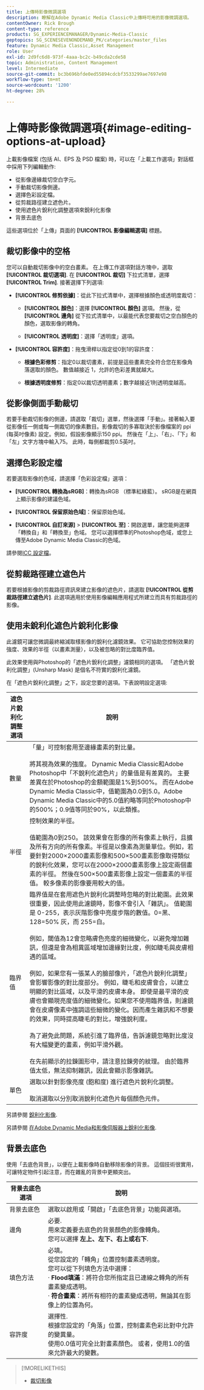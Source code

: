 ```yaml
---
title: 上傳時影像微調選項
description: 瞭解在Adobe Dynamic Media Classic中上傳時可用的影像微調選項。
contentOwner: Rick Brough
content-type: reference
products: SG_EXPERIENCEMANAGER/Dynamic-Media-Classic
geptopics: SG_SCENESEVENONDEMAND_PK/categories/master_files
feature: Dynamic Media Classic,Asset Management
role: User
exl-id: 2d9fc6d8-973f-4aaa-bc2c-b49cda2cde58
topic: Administration, Content Management
level: Intermediate
source-git-commit: bc3b696bfde0ed55894cdcbf3533299ae7697e98
workflow-type: tm+mt
source-wordcount: '1200'
ht-degree: 28%

---
```


# 上傳時影像微調選項{#image-editing-options-at-upload}

上載影像檔案 (包括 AI、EPS 及 PSD 檔案) 時，可以在「上載工作選項」對話框中採用下列編輯動作:

* 從影像邊緣裁切空白字元。
* 手動裁切影像側邊。
* 選擇色彩設定檔。
* 從剪裁路徑建立遮色片。
* 使用遮色片銳利化調整選項來銳利化影像
* 背景去底色

這些選項位於「上傳」頁面的 **[!UICONTROL 影像編輯選項]** 標題。

## 裁切影像中的空格

您可以自動裁切影像中的空白畫素。 在上傳工作選項對話方塊中，選取 **[!UICONTROL 裁切選項]**. 在 **[!UICONTROL 裁切]** 下拉式清單，選擇 **[!UICONTROL Trim]**. 接著選擇下列選項:

* **[!UICONTROL 修剪依據]**：從此下拉式清單中，選擇根據顏色或透明度裁切：

   * **[!UICONTROL 顏色]**：選擇 **[!UICONTROL 顏色]** 選項。 然後，從 **[!UICONTROL 邊角]** 從下拉式清單中，以最能代表您要裁切之空白顏色的顏色，選取影像的轉角。

   * **[!UICONTROL 透明度]**：選擇「透明度」選項。

* **[!UICONTROL 容許度]**：拖曳滑桿以指定從0到1的容許度：

   * **根據色彩修剪**：指定0以裁切畫素，前提是這些畫素完全符合您在影像角落選取的顏色。 數值越接近 1，允許的色彩差異就越大。

   * **根據透明度修剪**：指定0以裁切透明畫素；數字越接近1則透明度越高。

## 從影像側面手動裁切

若要手動裁切影像的側邊，請選取「裁切」選單，然後選擇「手動」。接著輸入要從影像任一側或每一側裁切的像素數目。影像裁切的多寡取決於影像檔案的 ppi (每英吋像素) 設定。例如，假設影像顯示150 ppi。 然後在「上」、「右」、「下」和「左」文字方塊中輸入75。 此時，每側都裁剪0.5英吋。

## 選擇色彩設定檔

若要選取影像的色域，請選擇「色彩設定檔」選項：

* **[!UICONTROL 轉換為sRGB]**：轉換為sRGB （標準紅綠藍）。 sRGB是在網頁上顯示影像的建議色域。

* **[!UICONTROL 保留原始色域]**：保留原始色域。

* **[!UICONTROL 自訂來源]** > **[!UICONTROL 至]**：開啟選單，讓您能夠選擇「轉換自」和「轉換至」色域。 您可以選擇標準的Photoshop色域，或您上傳至Adobe Dynamic Media Classic的色域。

請參閱[ICC 設定檔](icc-profiles.md#icc_profiles)。

## 從剪裁路徑建立遮色片

若要根據影像的剪裁路徑資訊來建立影像的遮色片，請選取 **[!UICONTROL 從剪裁路徑建立遮色片]**. 此選項適用於使用影像編輯應用程式所建立而具有剪裁路徑的影像。

## 使用未銳利化遮色片銳利化影像

此濾鏡可讓您微調最終縮減取樣影像的銳利化濾鏡效果。 它可協助您控制效果的強度、效果的半徑（以畫素測量），以及被忽略的對比度臨界值。

此效果使用與Photoshop的「遮色片銳利化調整」濾鏡相同的選項。 「遮色片銳利化調整」(Unsharp Mask) 是個名不符實的銳利化濾鏡。

在「遮色片銳利化調整」之下，設定您要的選項。下表說明設定選項: 

| 遮色片銳利化調整選項 | 說明 |
| --- | --- |
| 數量 | 「量」可控制套用至邊緣畫素的對比量。<br><br>將其視為效果的強度。 Dynamic Media Classic和Adobe Photoshop中「不銳利化遮色片」的量值是有差異的。 主要差異在於Photoshop的金額範圍是1%到500%。 而在Adobe Dynamic Media Classic中，值範圍為0.0到5.0。Adobe Dynamic Media Classic中的5.0值約略等同於Photoshop中的500%；0.9值等同於90%，以此類推。 |
| 半徑 | 控制效果的半徑。<br><br>值範圍為0到250。 該效果會在影像的所有像素上執行，且擴及所有方向的所有像素。半徑是以像素為測量單位。例如，若要針對2000×2000畫素影像和500×500畫素影像取得類似的銳利化效果，您可以在2000×2000畫素影像上設定兩個畫素的半徑。 然後在500×500畫素影像上設定一個畫素的半徑值。 較多像素的影像要用較大的值。 |
| 臨界值 | 臨界值是在套用遮色片銳利化調整時忽略的對比範圍。此效果很重要，因此使用此濾鏡時，影像不會引入「雜訊」。 值範圍是 0-255，表示灰階影像中亮度步階的數值。0=黑、128=50% 灰，而 255=白。<br><br>例如，閾值為12會忽略膚色亮度的細微變化，以避免增加雜訊，但還是會為相異區域增加邊緣對比度，例如睫毛與皮膚相遇的區域。<br><br>例如，如果您有一張某人的臉部像片，「遮色片銳利化調整」會影響影像的對比度部分。 例如，睫毛和皮膚會合，以建立明顯的對比區域，以及平滑的皮膚本身。 即使是最平滑的皮膚也會顯現亮度值的細微變化。如果您不使用臨界值，則濾鏡會在皮膚像素中強調這些細微的變化。因而產生雜訊和不想要的效果，同時提高睫毛的對比，增強銳利度。<br><br>為了避免此問題，系統引進了臨界值，告訴濾鏡忽略對比度沒有大幅變更的畫素，例如平滑外觀。 <br><br>在先前顯示的拉鍊圖形中，請注意拉鍊旁的紋理。 由於臨界值太低，無法抑制雜訊，因此會顯示影像雜訊。 |
| 單色 | 選取以針對影像亮度 (飽和度) 進行遮色片銳利化調整。<br><br>取消選取以分別取消銳利化遮色片每個顏色元件。 |

另請參閱 [銳利化影像](sharpening-image.md#sharpening_an_image).

另請參閱 [在Adobe Dynamic Media和影像伺服器上銳利化影像](/help/using/assets/s7_sharpening_images.pdf).

## 背景去底色

使用「去底色背景」，以便在上載影像時自動移除影像的背景。 這個技術很實用，可讓特定物件引起注意，而在雜亂的背景中更顯突出。

| 背景去底色選項 | 說明 |
| --- | --- |
| 背景去底色 | 選取以啟用或「開啟」「去底色背景」功能與選項。 |
| 邊角 | 必要.<br>用來定義要去底色的背景顏色的影像轉角。<br>您可以選擇 <b>左上、左下、右上或右下</b>. |
| 填色方法 | 必填。 <br>從您設定的「轉角」位置控制畫素透明度。<br>您可以從下列填色方法中選擇：<br>· <b>Flood填滿</b>：將符合您所指定且已連線之轉角的所有畫素變成透明。<br>· <b>符合畫素</b>：將所有相符的畫素變成透明，無論其在影像上的位置為何。 |
| 容許度 | 選擇性.<br>根據您設定的「角落」位置，控制畫素色彩比對中允許的變異量。<br>使用0.0值可完全比對畫素顏色。 或者，使用1.0的值來允許最大的變數。 |

>[!MORELIKETHIS]
>
>* [裁切影像](cropping-image.md#cropping_an_image)
